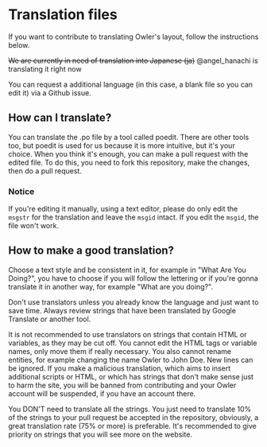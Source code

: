 # Translation files
If you want to contribute to translating Owler's layout, follow the instructions below.

~~We are currently in need of translation into Japanese (ja)~~ @angel_hanachi is translating it right now

You can request a additional language (in this case, a blank file so you can edit it) via a Github issue.

## How can I translate?
You can translate the .po file by a tool called poedit. There are other tools too, but poedit is used for us because it is more intuitive, but it's your choice.
When you think it's enough, you can make a pull request with the edited file. To do this, you need to fork this repository, make the changes, then do a pull request.
### Notice
If you're editing it manually, using a text editor, please do only edit the `msgstr` for the translation and leave the `msgid` intact. If you edit the `msgid`, the file won't work.

## How to make a good translation?

Choose a text style and be consistent in it, for example in "What Are You Doing?", you have to choose if you will follow the lettering or if you're gonna translate it in another way, for example "What are you doing?".

Don't use translators unless you already know the language and just want to save time. Always review strings that have been translated by Google Translate or another tool. 

 It is not recommended to use translators on strings that contain HTML or variables, as they may be cut off. You cannot edit the HTML tags or variable names, only move them if really necessary. You also cannot rename entities, for example changing the name Owler to John Doe. New lines can be ignored. If you make a malicious translation, which aims to insert additional scripts or HTML, or which has strings that don't make sense just to harm the site, you will be banned from contributing and your Owler account will be suspended, if you have an account there.

You DON'T need to translate all the strings. You just need to translate 10% of the strings to your pull request be accepted in the repository, obviously, a great translation rate (75% or more) is preferable. It's recommended to give priority on strings that you will see more on the website.